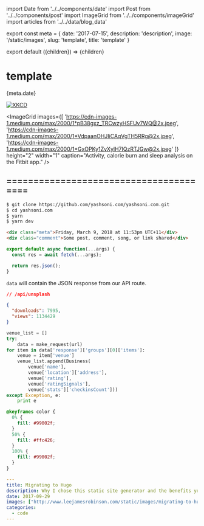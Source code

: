 import Date from '../../components/date'
import Post from '../../components/post'
import ImageGrid from '../../components/imageGrid'
import articles from '../../data/blog_data'

export const meta = {
date: '2017-07-15',
description: 'description',
image: '/static/images',
slug: 'template',
title: 'template'
}

export default ({children}) => <Post meta={meta}>{children}</Post>

# template

<Date>{meta.date}</Date>

[![XKCD](https://imgs.xkcd.com/comics/git_commit.png)](https://xkcd.com/1296/)

<ImageGrid
images={[
'https://cdn-images-1.medium.com/max/2000/1*pB38gxz_TRCwzyHSFUv7WQ@2x.jpeg',
'https://cdn-images-1.medium.com/max/2000/1*VdpaanOHJIiCAqVgTH5RRg@2x.jpeg',
'https://cdn-images-1.medium.com/max/2000/1*GxOPKy1ZvXylH7IQzRTJGw@2x.jpeg'
]}
height="2"
width="1"
caption="Activity, calorie burn and sleep analysis on the Fitbit app."
/>

## =======================================

```bash
$ git clone https://github.com/yashsoni.com/yashsoni.com.git
$ cd yashsoni.com
$ yarn
$ yarn dev
```

```html
<div class="meta">Friday, March 9, 2018 at 11:53pm UTC+11</div>
<div class="comment">Some post, comment, song, or link shared</div>
```

```js
export default async function(...args) {
  const res = await fetch(...args);

  return res.json();
}
```

`data` will contain the JSON response from our API route.

```json
// /api/unsplash

{
  "downloads": 7995,
  "views": 1134429
}
```

```python
venue_list = []
try:
	data = make_request(url)
for item in data['response']['groups'][0]['items']:
	venue = item['venue']
	venue_list.append(Business(
		venue['name'],
		venue['location']['address'],
		venue['rating'],
		venue['ratingSignals'],
		venue['stats']['checkinsCount']))
except Exception, e:
	print e
```

```css
@keyframes color {
  0% {
    fill: #99002f;
  }
  50% {
    fill: #ffc426;
  }
  100% {
    fill: #99002f;
  }
}
```

```YAML
---
title: Migrating to Hugo
description: Why I chose this static site generator and the benefits you can receive.
date: 2017-09-29
images: ["http://www.leejamesrobinson.com/static/images/migrating-to-hugo/hugo.png"]
categories:
  - code
---
```

